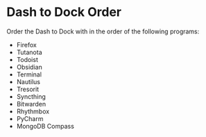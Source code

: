 # Dash to Dock Order

Order the Dash to Dock with in the order of the following programs:

- Firefox
- Tutanota
- Todoist
- Obsidian
- Terminal
- Nautilus
- Tresorit
- Syncthing
- Bitwarden
- Rhythmbox
- PyCharm
- MongoDB Compass
